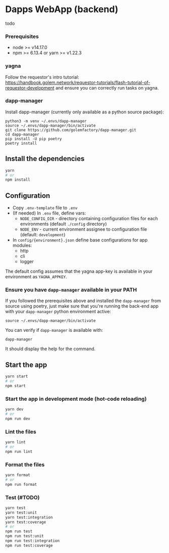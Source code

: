 # Dapps WebApp (backend)

todo

### Prerequisites
 - node >= v14.17.0
 - npm >= 6.13.4 or yarn >= v1.22.3

 ### yagna

 Follow the requestor's intro tutorial: https://handbook.golem.network/requestor-tutorials/flash-tutorial-of-requestor-development and ensure you can correctly run tasks on yagna.

 ### dapp-manager

Install dapp-manager (currently only available as a python source package):

```
python3 -m venv ~/.envs/dapp-manager
source ~/.envs/dapp-manager/bin/activate
git clone https://github.com/golemfactory/dapp-manager.git
cd dapp-manager
pip install -U pip poetry
poetry install
```

## Install the dependencies

```bash
yarn
# or
npm install
```

## Configuration

 - Copy `.env-template` file to `.env`
 - (If needed) In `.env` file, define vars:
   - `NODE_CONFIG_DIR` - directory containing configuration files for each environments (default `./config` directory)
   - `NODE_ENV` - current environment assignee to configuration file (default: `development`)
 - In `config/{environment}.json` define base configurations for app modules:
   - http
   - cli
   - logger

The default config assumes that the yagna app-key is available in your environment as `YAGNA_APPKEY`.

### Ensure you have `dapp-manager` available in your PATH

If you followed the prerequisites above and installed the `dapp-manager` from source using poetry, just make sure that you're running the back-end app with your `dapp-manager` python environment active:

```
source ~/.envs/dapp-manager/bin/activate
```

You can verify if `dapp-manager` is available with:

```
dapp-manager
```

It should display the help for the command.

## Start the app

```bash
yarn start
# or
npm start
```

### Start the app in development mode (hot-code reloading)

```bash
yarn dev
# or
npm run dev
```

### Lint the files

```bash
yarn lint
# or
npm run lint
```

### Format the files

```bash
yarn format
# or
npm run format
```

### Test (#TODO)

```bash
yarn test
yarn test:unit
yarn test:integration
yarn test:coverage
# or
npm run test
npm run test:unit
npm run test:integration
npm run test:coverage
```
